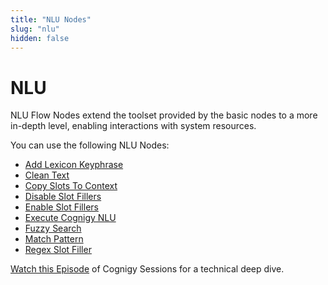 ```yaml
---
title: "NLU Nodes" 
slug: "nlu" 
hidden: false 
---
```


# NLU

NLU Flow Nodes extend the toolset provided by the basic nodes to a more in-depth level, enabling interactions with system resources.

You can use the following NLU Nodes:

- [Add Lexicon Keyphrase](add-lexicon-keyphrase.md)
- [Clean Text](clean-text.md)
- [Copy Slots To Context](copy-slots-to-context.md)
- [Disable Slot Fillers](disable-slot-fillers.md)
- [Enable Slot Fillers](enable-slot-fillers.md)
- [Execute Cognigy NLU](execute-cognigy-nlu.md)
- [Fuzzy Search](fuzzy-search.md)
- [Match Pattern](match-pattern.md)
- [Regex Slot Filler](regex-slot-filler.md)

[Watch this Episode](https://support.cognigy.com/hc/en-us/articles/360019857220-Cognigy-Sessions-Cognigy-NLU) of Cognigy Sessions for a technical deep dive.


